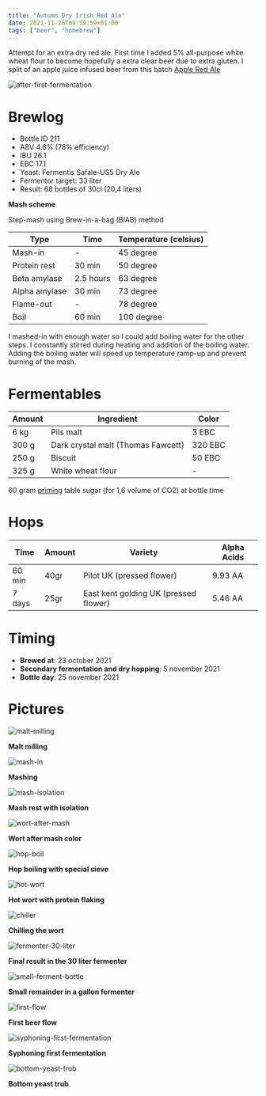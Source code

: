 ```yaml
---
title: "Autumn Dry Irish Red Ale"
date: 2021-11-26T09:59:59+01:00
tags: ["beer", "homebrew"]
---
```


Attempt for an extra dry red ale. First time I added 5% all-purpose white wheat flour to become hopefully a extra clear beer due to extra gluten. I split of an apple juice infused beer from this batch [Apple Red Ale](/post/apple-red-ale)

![after-first-fermentation](/images/autumn-dry-irish-red-ale/after-first-fermentation.jpg)

# Brewlog

- Bottle ID 211
- ABV 4.8% (78% efficiency)
- IBU 26.1
- EBC 17.1
- Yeast: Fermentis Safale-US5 Dry Ale
- Fermentor target: 33 liter
- Result: 68 bottles of 30cl (20,4 liters)

**Mash scheme**

Step-mash using Brew-in-a-bag (BIAB) method

| Type          | Time      | Temperature (celsius) |
| ------------- | --------- | --------------------- |
| Mash-in       | -         | 45 degree             |
| Protein rest  | 30 min    | 50 degree             |
| Beta amylase  | 2.5 hours | 63 degree             |
| Alpha amylase | 30 min    | 73 degree             |
| Flame-out     | -         | 78 degree             |
| Boil          | 60 min    | 100 degree            |

I mashed-in with enough water so I could add boiling water for the other steps. I constantly stirred during heating and addition of the boiling water. Adding the boiling water will speed up temperature ramp-up and prevent burning of the mash. 

# Fermentables

| Amount | Ingredient                         | Color   |
| ------ | ---------------------------------- | ------- |
| 6 kg   | Pils malt                          | 3 EBC   |
| 300 g  | Dark crystal malt (Thomas Fawcett) | 320 EBC |
| 250 g  | Biscuit                            | 50 EBC  |
| 325 g  | White wheat flour                  | -       |

60 gram [priming](https://www.brewersfriend.com/beer-priming-calculator/) table sugar (for 1,6 volume of CO2) at bottle time

# Hops

| Time   | Amount | Variety                               | Alpha Acids |
| ------ | ------ | ------------------------------------- | ----------- |
| 60 min | 40gr   | Pilot UK (pressed flower)             | 9.93 AA     |
| 7 days | 25gr   | East kent golding UK (pressed flower) | 5.46 AA     |

# Timing

* **Brewed at**: 23 october 2021
* **Secondary fermentation and dry hopping**: 5 november 2021
* **Bottle day**: 25 november 2021

# Pictures

![malt-milling](/images/autumn-dry-irish-red-ale/malt-milling.jpg)

**Malt milling**

![mash-in](/images/autumn-dry-irish-red-ale/mash-in.jpg)

**Mashing**

![mash-isolation](/images/autumn-dry-irish-red-ale/mash-isolation.jpg)

**Mash rest with isolation**

![wort-after-mash](/images/autumn-dry-irish-red-ale/wort-after-mash.jpg)

**Wort after mash color**

![hop-boil](/images/autumn-dry-irish-red-ale/hop-boil.jpg)

**Hop boiling with special sieve**

![hot-wort](/images/autumn-dry-irish-red-ale/hot-wort.jpg)

**Hot wort with protein flaking**

![chiller](/images/autumn-dry-irish-red-ale/chiller.jpg)

**Chilling the wort**

![fermenter-30-liter](/images/autumn-dry-irish-red-ale/fermenter-30-liter.jpg)

**Final result in the 30 liter fermenter**

![small-ferment-bottle](/images/autumn-dry-irish-red-ale/small-ferment-bottle.jpg)

**Small remainder in a gallon fermenter**

![first-flow](/images/autumn-dry-irish-red-ale/first-flow.jpg)

**First beer flow**

![syphoning-first-fermentation](/images/autumn-dry-irish-red-ale/syphoning-first-fermentation.jpg)

**Syphoning first fermentation**

![bottom-yeast-trub](/images/autumn-dry-irish-red-ale/bottom-yeast-trub.jpg)

**Bottom yeast trub**